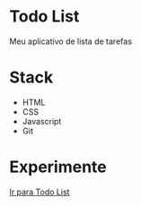 # Todo List
Meu aplicativo de lista de tarefas

# Stack
  - HTML
  - CSS
  - Javascript
  - Git

# Experimente
[Ir para Todo List]([http://todolist.danieldejesus.online/https://danieldejesus8745.github.io/todo-list/])
